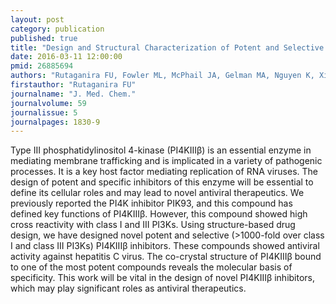 ```yaml
---
layout: post
category: publication
published: true
title: "Design and Structural Characterization of Potent and Selective Inhibitors of Phosphatidylinositol 4 Kinase IIIβ."
date: 2016-03-11 12:00:00
pmid: 26885694
authors: "Rutaganira FU, Fowler ML, McPhail JA, Gelman MA, Nguyen K, Xiong A, Dornan GL, Tavshanjian B, Glenn JS, Shokat KM, Burke JE"
firstauthor: "Rutaganira FU"
journalname: "J. Med. Chem."
journalvolume: 59
journalissue: 5
journalpages: 1830-9
---
```


Type III phosphatidylinositol 4-kinase (PI4KIIIβ) is an essential enzyme in mediating membrane trafficking and is implicated in a variety of pathogenic processes. It is a key host factor mediating replication of RNA viruses. The design of potent and specific inhibitors of this enzyme will be essential to define its cellular roles and may lead to novel antiviral therapeutics. We previously reported the PI4K inhibitor PIK93, and this compound has defined key functions of PI4KIIIβ. However, this compound showed high cross reactivity with class I and III PI3Ks. Using structure-based drug design, we have designed novel potent and selective (&gt;1000-fold over class I and class III PI3Ks) PI4KIIIβ inhibitors. These compounds showed antiviral activity against hepatitis C virus. The co-crystal structure of PI4KIIIβ bound to one of the most potent compounds reveals the molecular basis of specificity. This work will be vital in the design of novel PI4KIIIβ inhibitors, which may play significant roles as antiviral therapeutics.

